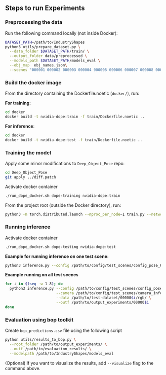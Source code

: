 ## Steps to run Experiments

### Preprocessing the data
Run the following command locally (not inside Docker):
```bash
DATASET_PATH=/path/to/IndustryShapes
python3 utils/prepare_dataset.py \
  --data_folder $DATASET_PATH/train/ \
  --output_folder data/preprocessed \
  --models_path $DATASET_PATH/models_eval \
  --obj_map  obj_names.json\
  --scenes "000001 000002 000003 000004 000005 000006 000007 000008 000009 000010 000011 000012 000013"
```

### Build the docker image
From the directory containing the Dockerfile.noetic (`docker/`), run:

**For training:**

```bash
cd docker
docker build -t nvidia-dope:train -f train/Dockerfile.noetic ..
```

**For inference:**

```bash
cd docker
docker build -t nvidia-dope:test -f train/Dockerfile.noetic ..
```

### Training the model

Apply some minor modifications to `Deep_Object_Pose` repo:

```bash
cd Deep_Object_Pose
git apply ../diff.patch
```

Activate docker container

```bash
./run_dope_docker.sh dope-training nvidia-dope:train
```



From the project root (outside the Docker directory), run:

```bash
python3 -m torch.distributed.launch --nproc_per_node=1 train.py --network dope --epochs 100 --batchsize 1 --outf tmp/ --data /path/to/data/preprocessed
```

### Running inference

Activate docker container

```bash
./run_dope_docker.sh dope-testing nvidia-dope:test
```



**Example for running inference on one test scene:**

```bash
python3 inference.py --config /path/to/config/test_scenes/config_pose_000001.yaml --camera /path/to/config/test_scenes/camera_info_000001.yaml --data /path/to/data/000001/rgb/
```

**Example running on all test scenes**

```bash
for i in $(seq -w 1 8); do
  python3 inference.py --config /path/to/config/test_scenes/config_pose_00000$i.yaml \
                       --camera /path/to/config/test_scenes/camera_info_00000$i.yaml \
                       --data /path/to/test-dataset/00000$i/rgb/ \
                       --outf /path/to/output_experiments/00000$i
done

```

### Evaluation using bop toolkit

Create `bop_predictions.csv` file using the following script


```bash
python utils/results_to_bop.py \
  --root_folder /path/to/output_experiments/ \
  --outf /path/to/evaluation_results/ \
  --modelpath /path/to/IndustryShapes/models_eval
```

(Optional) If you want to visualize the results, add `--visualize` flag to the command above.
